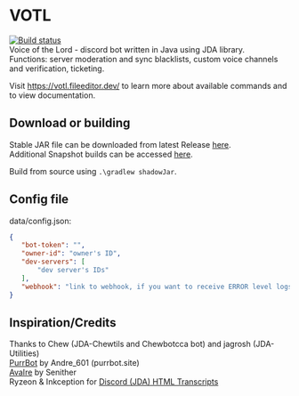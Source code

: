 # VOTL
 [![Build status](https://github.com/FileEditor97/VOTL/actions/workflows/build.yml/badge.svg)](https://github.com/FileEditor97/VOTL/actions/workflows/build.yml)  
 Voice of the Lord - discord bot written in Java using JDA library.  
 Functions: server moderation and sync blacklists, custom voice channels and verification, ticketing.  

Visit https://votl.fileeditor.dev/ to learn more about available commands and to view documentation.

## Download or building
 Stable JAR file can be downloaded from latest Release [here](https://github.com/FileEditor97/VOTL/releases/latest).  
 Additional Snapshot builds can be accessed [here](https://github.com/FileEditor97/VOTL/actions/workflows/build.yml).
 
 Build from source using `.\gradlew shadowJar`.

## Config file
 data/config.json:
 ```json
 {
	"bot-token": "",
	"owner-id": "owner's ID",
	"dev-servers": [
		"dev server's IDs"
	],
	"webhook": "link to webhook, if you want to receive ERROR level logs"
 }
 ```

## Inspiration/Credits
 Thanks to Chew (JDA-Chewtils and Chewbotcca bot) and jagrosh (JDA-Utilities)  
 [PurrBot](https://github.com/purrbot-site/PurrBot) by Andre_601 (purrbot.site)  
 [AvaIre](https://github.com/avaire/avaire) by Senither  
 Ryzeon & Inkception for [Discord (JDA) HTML Transcripts](https://github.com/Ryzeon/discord-html-transcripts)
